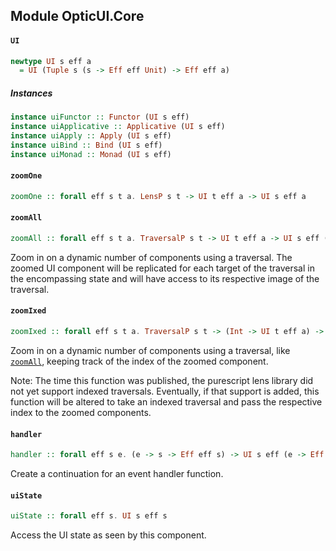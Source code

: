 ## Module OpticUI.Core

#### `UI`

``` purescript
newtype UI s eff a
  = UI (Tuple s (s -> Eff eff Unit) -> Eff eff a)
```

##### Instances
``` purescript
instance uiFunctor :: Functor (UI s eff)
instance uiApplicative :: Applicative (UI s eff)
instance uiApply :: Apply (UI s eff)
instance uiBind :: Bind (UI s eff)
instance uiMonad :: Monad (UI s eff)
```

#### `zoomOne`

``` purescript
zoomOne :: forall eff s t a. LensP s t -> UI t eff a -> UI s eff a
```

#### `zoomAll`

``` purescript
zoomAll :: forall eff s t a. TraversalP s t -> UI t eff a -> UI s eff (List a)
```

Zoom in on a dynamic number of components using a traversal. The zoomed UI
component will be replicated for each target of the traversal in the
encompassing state and will have access to its respective image of the
traversal.

#### `zoomIxed`

``` purescript
zoomIxed :: forall eff s t a. TraversalP s t -> (Int -> UI t eff a) -> UI s eff (List a)
```

Zoom in on a dynamic number of components using a traversal, like
[`zoomAll`](#zoomAll), keeping track of the index of the zoomed component.

Note: The time this function was published, the purescript lens library
did not yet support indexed traversals. Eventually, if that support is added,
this function will be altered to take an indexed traversal and pass the
respective index to the zoomed components.

#### `handler`

``` purescript
handler :: forall eff s e. (e -> s -> Eff eff s) -> UI s eff (e -> Eff eff Unit)
```

Create a continuation for an event handler function.

#### `uiState`

``` purescript
uiState :: forall eff s. UI s eff s
```

Access the UI state as seen by this component.


